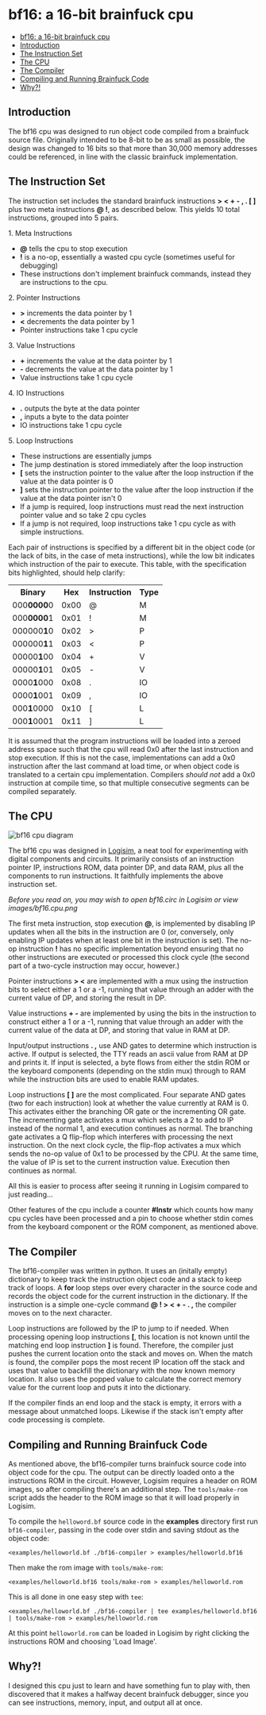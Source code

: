 # bf16: a 16-bit brainfuck cpu

* <a href="#bf16-a-16-bit-brainfuck-cpu">bf16: a 16-bit brainfuck cpu</a>
* <a href="#introduction">Introduction</a>
* <a href="#the-instruction-set">The Instruction Set</a>
* <a href="#the-cpu">The CPU</a>
* <a href="#the-compiler">The Compiler</a>
* <a href="#compiling-and-running-brainfuck-code">Compiling and Running Brainfuck Code</a>
* <a href="#why">Why?!</a>

## Introduction

The bf16 cpu was designed to run object code compiled from a brainfuck source file. Originally intended
to be 8-bit to be as small as possible, the design was changed to 16 bits so that more than 30,000 memory
addresses could be referenced, in line with the classic brainfuck implementation. 

## The Instruction Set

The instruction set includes the standard brainfuck instructions **> < + - , . [ ]** plus two meta
instructions **@ !**, as described below. This yields 10 total instructions, grouped into 5 pairs.

1\. Meta Instructions

* **@** tells the cpu to stop execution
* **!** is a no-op, essentially a wasted cpu cycle (sometimes useful for debugging)
* These instructions don't implement brainfuck commands, instead they are instructions to the cpu.

2\. Pointer Instructions

* **>** increments the data pointer by 1
* **<** decrements the data pointer by 1
* Pointer instructions take 1 cpu cycle

3\. Value Instructions

* **+** increments the value at the data pointer by 1
* **-** decrements the value at the data pointer by 1
* Value instructions take 1 cpu cycle

4\. IO Instructions

* **.** outputs the byte at the data pointer
* **,** inputs a byte to the data pointer
* IO instructions take 1 cpu cycle

5\. Loop Instructions

* These instructions are essentially jumps
* The jump destination is stored immediately after the loop instruction
* **[** sets the instruction pointer to the value after the loop instruction if the value at the data pointer is 0
* **]** sets the instruction pointer to the value after the loop instruction if the value at the data pointer isn't 0
* If a jump is required, loop instructions must read the next instruction pointer value and so take 2 cpu cycles
* If a jump is not required, loop instructions take 1 cpu cycle as with simple instructions.

Each pair of instructions is specified by a different bit in the object code (or the lack of bits, in the case
of meta instructions), while the low bit indicates which instruction of the pair to execute. This table, with
the specification bits highlighted, should help clarify:

<table>
  <tr>
    <th>Binary</th><th>Hex</th><th>Instruction</th><th>Type</th>
  </tr>
  <tr>
    <td>000<b>0000</b>0</td><td>0x00</td><td>@</td><td>M</td>
  </tr>
  <tr>
    <td>000<b>0000</b>1</td><td>0x01</td><td>!</td><td>M</td>
  </tr>
  <tr>
    <td>000000<b>1</b>0</td><td>0x02</td><td>&gt;</td><td>P</td>
  </tr>
  <tr>
    <td>000000<b>1</b>1</td><td>0x03</td><td>&lt;</td><td>P</td>
  </tr>
  <tr>
    <td>00000<b>1</b>00</td><td>0x04</td><td>+</td><td>V</td>
  </tr>
  <tr>
    <td>00000<b>1</b>01</td><td>0x05</td><td>-</td><td>V</td>
  </tr>
  <tr>
    <td>0000<b>1</b>000</td><td>0x08</td><td>.</td><td>IO</td>
  </tr>
  <tr>
    <td>0000<b>1</b>001</td><td>0x09</td><td>,</td><td>IO</td>
  </tr>
  <tr>
    <td>000<b>1</b>0000</td><td>0x10</td><td>[</td><td>L</td>
  </tr>
  <tr>
    <td>000<b>1</b>0001</td><td>0x11</td><td>]</td><td>L</td>
  </tr>
</table>

It is assumed that the program instructions will be loaded into a zeroed address space such that the cpu will
read 0x0 after the last instruction and stop execution. If this is not the case, implementations can add a 0x0
instruction after the last command at load time, or when object code is translated to a certain cpu implementation.
Compilers *should not* add a 0x0 instruction at compile time, so that multiple consecutive segments can be compiled
separately.

## The CPU

![bf16 cpu diagram](https://raw.github.com/briandef/bf16/master/images/bf16.cpu.png "images/bf16.cpu.png")

The bf16 cpu was designed in <a href="http://ozark.hendrix.edu/~burch/logisim/">Logisim</a>, a neat tool
for experimenting with digital components and circuits. It primarily consists of an instruction pointer IP,
instructions ROM, data pointer DP, and data RAM, plus all the components to run instructions. It faithfully
implements the above instruction set.

*Before you read on, you may wish to open bf16.circ in Logisim or view images/bf16.cpu.png*

The first meta instruction, stop execution **@**, is implemented by disabling IP updates when all the bits in
the instruction are 0 (or, conversely, only enabling IP updates when at least one bit in the instruction is set).
The no-op instruction **!** has no specific implementation beyond ensuring that no other instructions are
executed or processed this clock cycle (the second part of a two-cycle instruction may occur, however.)

Pointer instructions **> <** are implemented with a mux using the instruction bits to select either a 1 or a -1,
running that value through an adder with the current value of DP, and storing the result in DP.

Value instructions **+ -** are implemented by using the bits in the instruction to construct either a 1 or a -1,
running that value through an adder with the current value of the data at DP, and storing that value in RAM at DP.

Input/output instructions **. ,** use AND gates to determine which instruction is active. If output is selected,
the TTY reads an ascii value from RAM at DP and prints it. If input is selected, a byte flows from either the
stdin ROM or the keyboard components (depending on the stdin mux) through to RAM while the instruction bits are
used to enable RAM updates.

Loop instructions **[ ]** are the most complicated. Four separate AND gates (two for each instruction) look at
whether the value currently at RAM is 0. This activates either the branching OR gate or the incrementing OR gate.
The incrementing gate activates a mux which selects a 2 to add to IP instead of the normal 1, and execution
continues as normal. The branching gate activates a Q flip-flop which interferes with processing the next
instruction. On the next clock cycle, the flip-flop activates a mux which sends the no-op value of 0x1 to be
processed by the CPU. At the same time, the value of IP is set to the current instruction value. Execution
then continues as normal.

All this is easier to process after seeing it running in Logisim compared to just reading...

Other features of the cpu include a counter **#Instr** which counts how many cpu cycles have been processed
and a pin to choose whether stdin comes from the keyboard component or the ROM component, as mentioned above.

## The Compiler

The bf16-compiler was written in python. It uses an (initally empty) dictionary to keep track the instruction
object code and a stack to keep track of loops. A **for** loop steps over every character in the source code and
records the object code for the current instruction in the dictionary. If the instruction is a simple one-cycle
command **@ ! > < + - . ,** the compiler moves on to the next character.

Loop instructions are followed by the IP to jump to if needed. When processing opening loop instructions  **[**,
this location is not known until the matching end loop instruction **]** is found. Therefore, the compiler just
pushes the current location onto the stack and moves on. When the match is found, the compiler pops the most
recent IP location off the stack and uses that value to backfill the dictionary with the now known memory location.
It also uses the popped value to calculate the correct memory value for the current loop and puts it into
the dictionary.

If the compiler finds an end loop and the stack is empty, it errors with a message about unmatched loops.
Likewise if the stack isn't empty after code processing is complete.

## Compiling and Running Brainfuck Code

As mentioned above, the bf16-compiler turns brainfuck source code into object code for the cpu. The output can
be directly loaded onto a the instructions ROM in the circuit. However, Logisim requires a header on ROM images,
so after compiling there's an additional step. The `tools/make-rom` script adds the header to the ROM image so
that it will load properly in Logisim.

To compile the `helloword.bf` source code in the **examples** directory first run `bf16-compiler`, passing in
the code over stdin and saving stdout as the object code:

`<examples/helloworld.bf ./bf16-compiler > examples/helloworld.bf16`

Then make the rom image with `tools/make-rom`:

`<examples/helloworld.bf16 tools/make-rom > examples/helloworld.rom`

This is all done in one easy step with `tee`:

`<examples/helloworld.bf ./bf16-compiler | tee examples/helloworld.bf16 | tools/make-rom > examples/helloworld.rom`

At this point `helloworld.rom` can be loaded in Logisim by right clicking the instructions ROM and choosing
'Load Image'.

## Why?!

I designed this cpu just to learn and have something fun to play with, then discovered that it makes a halfway
decent brainfuck debugger, since you can see instructions, memory, input, and output all at once. 
